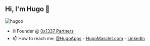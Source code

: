 ## Hi, I'm Hugo 👋

<img src="https://komarev.com/ghpvc/?username=hugoo&label=Profile%20views&color=0e75b6&style=flat" alt="hugoo" />

- ⛓ Founder @ [0x1337 Partners](https://0x1337.partners/)
- 📫 How to reach me: [@HugoApps](https://twitter.com/HugoApps) - [HugoMasclet.com](https://www.hugomasclet.com/) - [LinkedIn](https://www.linkedin.com/in/hugomasclet/)
